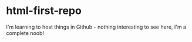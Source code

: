 # html-first-repo
I'm learning to host things in Github - nothing interesting to see here, I'm a complete noob!
